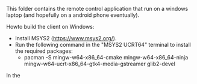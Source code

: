 This folder contains the remote control application that run on a windows laptop (and hopefully on a android phone eventually).


Howto build the client on Windows:
* Install MSYS2 (https://www.msys2.org/).
* Run the following command in the "MSYS2 UCRT64" terminal to install the required packages:
  * pacman -S mingw-w64-x86_64-cmake mingw-w64-x86_64-ninja mingw-w64-ucrt-x86_64-gtk4-media-gstreamer glib2-devel

In the 